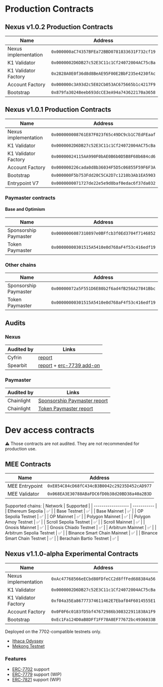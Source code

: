 # Production Contracts

## Nexus v1.0.2 Production Contracts
| Name    | Address    | 
|-------------|-------------|
| Nexus implementation  | `0x000000aC74357BFEa72BBD0781833631F732cf19`  |
| K1 Validator  | `0x0000002D6DB27c52E3C11c1Cf24072004AC75cBa`  | 
| K1 Validator Factory  | `0x2828A0E0f36d8d8BeAE95F00E2BbF235e4230fAc`  | 
| Account Factory  | `0x000000c3A93d2c5E02Cb053AC675665b1c4217F9`  |
| Bootstrap  | `0x879fa30248eeb693dcCE3eA94a743622170a3658`  |

## Nexus v1.0.1 Production Contracts
| Name    | Address    | 
|-------------|-------------|
| Nexus implementation  | `0x000000008761E87F023f65c49DC9cb1C7EdFEaaf`  |
| K1 Validator  | `0x0000002D6DB27c52E3C11c1Cf24072004AC75cBa`  | 
| K1 Validator Factory  | `0x00000024115AA990F0bAE0B6b0D5B8F68b684cd6`  | 
| Account Factory  | `0x000000226cada0d8b36034F5D5c06855F59F6F3A`  |
| Bootstrap  | `0x000000F5b753Fdd20C5CA2D7c1210b3Ab1EA5903`  |
| Entrypoint V7 | `0x0000000071727de22e5e9d8baf0edac6f37da032` |

### Paymaster contracts
#### Base and Optimism
| Name    | Address    | 
|-------------|-------------|
| Sponsorship Paymaster | `0x0000006087310897e0BFfcb3f0Ed3704f7146852` |
| Token Paymaster | `0x00000000301515A5410e0d768aF4f53c416edf19` |

### Other chains
| Name    | Address    | 
|-------------|-------------|
| Sponsorship Paymaster | `0x00000072a5F551D6E80b2f6ad4fB256A27841Bbc` |
| Token Paymaster | `0x00000000301515A5410e0d768aF4f53c416edf19` |

## Audits

### Nexus

| Audited by    | Links    | 
|-------------|-------------|
| Cyfrin  | [report](https://github.com/bcnmy/nexus/blob/dev/audits/CodeHawks-Cyfrin-Competition-170924.pdf)  |
| Spearbit  | [report](https://github.com/bcnmy/nexus/blob/dev/audits/report-cantinacode-biconomy-0708-final.pdf)  + [erc-7739 add-on](https://github.com/bcnmy/nexus/blob/dev/audits/report-cantinacode-biconomy-erc7739-addon-final.pdf) 

### Paymaster

| Audited by    | Links    | 
|-------------|-------------|
| Chainlight | [Sponsorship Paymaster report](https://github.com/bcnmy/gasdaddy/blob/6bb9ad9b74cb48cd9284461b31b5624edf8a6eb5/audits/ChainLight_Biconomy_Sponsorship_Paymaster_Security_Audit_v1_1.pdf) |
| Chainlight | [Token Paymaster report](https://github.com/bcnmy/gasdaddy/blob/20239ae8bf5696d57341ff90e0be52e6038bf47f/audits/ChainLight_Biconomy_Token_Paymaster_Security_Audit_v1_0.pdf) |


# Dev access contracts
⚠️ Those contracts are not audited. They are not recommended for production use.

## MEE Contracts
| Name    | Address    | 
|-------------|-------------|
|  MEE Entrypoint | `0xE854C84cD68fC434cB3B0042c29235D452cAD977` |
|  MEE Validator | `0x068EA3E30788ABaFDC6fD0b38d20BD38a40a2B3D` |

Supported chains:
| Network            | Supported     |
| ------------------ | ----------- |
| Ethereum Sepolia   | ✅           |
| Base Testnet       | ✅           |
| Base Mainnet       | ✅           |
| OP Sepolia Testnet | ✅           |
| OP Mainnet         | ✅           |
| Polygon Mainnet         | ✅           |
| Polygon Amoy Testnet         | ✅           |
| Scroll Sepolia Testnet         | ✅           |
| Scroll Mainnet         | ✅           |
| Gnosis Mainnet         | ✅           |
| Gnosis Chiado Testnet         | ✅           |
| Arbitrum Mainnet         | ✅           |
| Arbitrum Sepolia Testnet         | ✅           |
| Binance Smart Chain Mainnet         | ✅           |
| Binance Smart Chain Testnet         | ✅           |
| Berachain Bartio Testnet         | ✅           |


## Nexus v1.1.0-alpha Experimental Contracts
| Name    | Address    | 
|-------------|-------------|
| Nexus implementation  | `0xAc47768566eECbd80FDfeCC2d8ffFed688384a56`  |
| K1 Validator  | `0x0000002D6DB27c52E3C11c1Cf24072004AC75cBa`  | 
| K1 Validator Factory  | `0xf04a35Ea86777374611462E7Ebaf84F6014555E1`  | 
| Account Factory  | `0x0F0F6c0183fD5bf47672986b308322911838A1F9`  |
| Bootstrap  | `0xEc1Fa124D0aB8DFf1FF78A8EF77672bc4936033B`  |

Deployed on the 7702-compatible testnets only.
- [Ithaca Odyssey](https://hub.conduit.xyz/odyssey)
- [Mekong Testnet](https://mekong.ethpandaops.io/)

### Features
- [ERC-7702](https://eips.ethereum.org/EIPS/eip-7702) support
- [ERC-7779](https://eips.ethereum.org/EIPS/eip-7779) support (WIP)
- [ERC-7821](https://eips.ethereum.org/EIPS/eip-7821) support (WIP)
